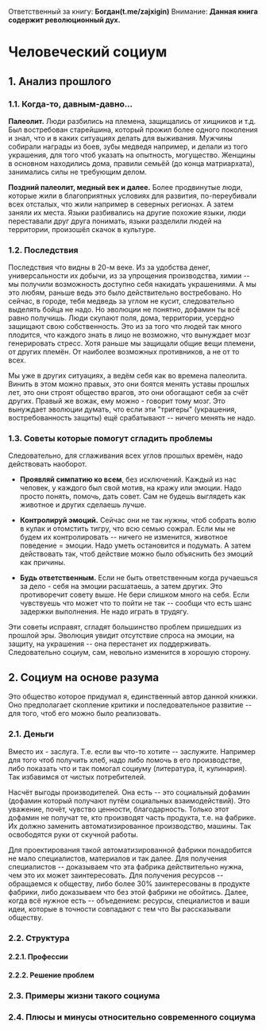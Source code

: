 Ответственный за книгу: **Богдан(t.me/zajxigin)**
Внимание: **Данная книга содержит революционный дух.**

# Человеческий социум
## 1. Анализ прошлого
### 1.1. Когда-то, давным-давно...
**Палеолит.** Люди разбились на племена, защищались от хищников и т.д. Был востребован старейшина, который прожил более одного поколения и знал, что и в каких ситуациях делать для выживания. Мужчины собирали награды из боев, зубы медведя например, и делали из того украшения, для того чтоб указать на опытность, могущество. Женщины в основном находились дома, правили семьёй (до конца матриархата), занимались силы не требующим делом.

**Поздний палеолит, медный век и далее.** Более продвинутые люди, которые жили в благоприятных условиях для развития, по-переубивали всех отсталых, что жили например в северных регионах. А затем заняли их места. Языки разбивались на другие похожие языки, люди переставали друг друга понимать, языки разделили людей на территории, произошёл скачок в культуре.
### 1.2. Последствия
Последствия что видны в 20-м веке. Из за удобства денег, универсальности их добычи, из за упрощения производства, химии -- мы получили возможность доступно себя накидать украшениями. А мы это любям, раньше ведь это было действительно востребовано. Но сейчас, в городе, тебя медведь за углом не кусит, следовательно выделять бойца не надо. Но эволюции не понятно, дофамин ты всё равно получишь. Люди скупают поля, дома, территории, усердно защищают свою собственность. Это из за того что людей так много плодится, что каждого знать в лицо не возможно, что вынуждает мозг генерировать стресс. Хотя раньше мы защищали общие вещи племени, от других племён. От наиболее возможных противников, а не от то всех.

Мы уже в других ситуациях, а ведём себя как во времена палеолита. Винить в этом можно правых, это они боятся менять уставы прошлых лет, это они строят общество врагов, это они обогащают себя за счёт других. Правый же вожак, ему можно - говорит тому мозг. Это вынуждает эволюции думать, что если эти "тригеры" (украшения, востребованность защиты) ещё срабатывают -- ничего менять не надо.
### 1.3. Советы которые помогут сгладить проблемы
Следовательно, для сглаживания всех углов прошлых времён, надо действовать наоборот.

- **Проявляй симпатию ко всем**, без исключений. Каждый из нас человек, у каждого был свой мотив, на кражу или эмоции. Надо просто понять, помочь, дать совет. Сам не будешь выглядеть как животное и других сделаешь лучше.

- **Контролируй эмоций.** Сейчас они не так нужны, чтоб собрать волю в кулак и отомстить тигру, что всю семью сожрал. Если мы не будем их контролировать -- ничего не изменится, животное поведение = эмоции. Надо уметь остановится и подумать. А затем действовать так, чтоб действие можно было объяснить без эмоций как причины.

- **Будь ответственным.** Если не быть ответственным когда ручаешься за дело - себя на эмоции расшатаешь, а затем других. Это противоречит совету выше. Не бери слишком много на себя. Если чувствуешь что может что то пойти не так -- сообщи что есть шанс задержки выполнения. Не надо играть в трудягу.

Эти советы исправят, сгладят большинство проблем пришедших из прошлой эры. Эволюция увидит отсутствие спроса на эмоции, на защиту, на украшения -- она перестанет их поддерживать. Следовательно социум, сам, невольно изменится в хорошую сторону.
## 2. Социум на основе разума
Это общество которое придумал я, единственный автор данной книжки. Оно предполагает скопление критики и последовательное развитие -- для того, чтоб его можно было реализовать.
### 2.1. Деньги
Вместо их - заслуга. Т.е. если вы что-то хотите -- заслужите. Например для того чтоб получить хлеб, надо либо помочь в его производстве, либо показать что и так помогал социуму (литература, it, кулинария). Так избавимся от чистых потребителей.

Насчёт выгоды производителей. Она есть -- это социальный дофамин (дофамин который получают путём социальных взаимодействий). Это уважение, почёт, чувство ценности, благодарность. Только этот дофамин не получат те, кто производят часть продукта, т.е. на фабрике. Их должно заменить автоматизированное производство, машины. Так освободятся руки от скучной работы.

Для проектирования такой автоматизированной фабрики понадобится не мало специалистов, материалов и так далее. Для получения специалистов -- доказываем что эта фабрика действительно нужна, чем это их может заинтересовать. Для получения ресурсов -- обращаемся к обществу, либо более 30% заинтересованы в продукте фабрики, либо доказываем что без этой фабрики не обойтись. Далее, когда всё нужное есть -- объедением: ресурсы, специалистов и ваши идеи, которые в точности совпадают с тем что Вы рассказывали обществу.
### 2.2. Структура
#### 2.2.1. Профессии
#### 2.2.2. Решение проблем
### 2.3. Примеры жизни такого социума
### 2.4. Плюсы и минусы относительно современного социума